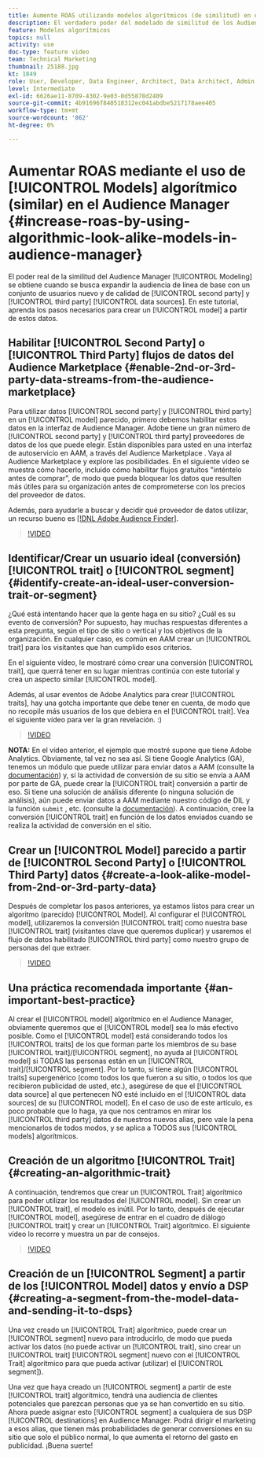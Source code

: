 ```yaml
---
title: Aumente ROAS utilizando modelos algorítmicos (de similitud) en el Audience Manager
description: El verdadero poder del modelado de similitud de los Audience Manager se obtiene cuando se busca expandir la audiencia de línea de base con un conjunto de usuarios de segunda y tercera fuente de datos de calidad y totalmente nuevo. En este tutorial, aprenda los pasos para crear un modelo a partir de estos datos.
feature: Modelos algorítmicos
topics: null
activity: use
doc-type: feature video
team: Technical Marketing
thumbnail: 25188.jpg
kt: 1849
role: User, Developer, Data Engineer, Architect, Data Architect, Admin, Leader
level: Intermediate
exl-id: 6626ae11-8709-4302-9e03-0d55878d2409
source-git-commit: 4b91696f840518312ec041abdbe5217178aee405
workflow-type: tm+mt
source-wordcount: '862'
ht-degree: 0%

---
```


# Aumentar ROAS mediante el uso de [!UICONTROL Models] algorítmico (similar) en el Audience Manager {#increase-roas-by-using-algorithmic-look-alike-models-in-audience-manager}

El poder real de la similitud del Audience Manager [!UICONTROL Modeling] se obtiene cuando se busca expandir la audiencia de línea de base con un conjunto de usuarios nuevo y de calidad de [!UICONTROL second party] y [!UICONTROL third party] [!UICONTROL data sources]. En este tutorial, aprenda los pasos necesarios para crear un [!UICONTROL model] a partir de estos datos.

## Habilitar [!UICONTROL Second Party] o [!UICONTROL Third Party] flujos de datos del Audience Marketplace {#enable-2nd-or-3rd-party-data-streams-from-the-audience-marketplace}

Para utilizar datos [!UICONTROL second party] y [!UICONTROL third party] en un [!UICONTROL model] parecido, primero debemos habilitar estos datos en la interfaz de Audience Manager. Adobe tiene un gran número de [!UICONTROL second party] y [!UICONTROL third party] proveedores de datos de los que puede elegir. Están disponibles para usted en una interfaz de autoservicio en AAM, a través del Audience Marketplace . Vaya al Audience Marketplace y explore las posibilidades. En el siguiente vídeo se muestra cómo hacerlo, incluido cómo habilitar flujos gratuitos &quot;inténtelo antes de comprar&quot;, de modo que pueda bloquear los datos que resulten más útiles para su organización antes de comprometerse con los precios del proveedor de datos.

Además, para ayudarle a buscar y decidir qué proveedor de datos utilizar, un recurso bueno es [[!DNL Adobe Audience Finder]](https://www.adobe-audience-finder.com/).

>[!VIDEO](https://video.tv.adobe.com/v/25188/?quality=12)

## Identificar/Crear un usuario ideal (conversión) [!UICONTROL trait] o [!UICONTROL segment] {#identify-create-an-ideal-user-conversion-trait-or-segment}

¿Qué está intentando hacer que la gente haga en su sitio? ¿Cuál es su evento de conversión? Por supuesto, hay muchas respuestas diferentes a esta pregunta, según el tipo de sitio o vertical y los objetivos de la organización. En cualquier caso, es común en AAM crear un [!UICONTROL trait] para los visitantes que han cumplido esos criterios.

En el siguiente vídeo, le mostraré cómo crear una conversión [!UICONTROL trait], que querrá tener en su lugar mientras continúa con este tutorial y crea un aspecto similar [!UICONTROL model].

Además, al usar eventos de Adobe Analytics para crear [!UICONTROL traits], hay una gotcha importante que debe tener en cuenta, de modo que no recopile más usuarios de los que debiera en el [!UICONTROL trait]. Vea el siguiente vídeo para ver la gran revelación. :)

>[!VIDEO](https://video.tv.adobe.com/v/23431/?quality=12)

**NOTA:** En el vídeo anterior, el ejemplo que mostré supone que tiene Adobe Analytics. Obviamente, tal vez no sea así. Si tiene Google Analytics (GA), tenemos un módulo que puede utilizar para enviar datos a AAM (consulte la [documentación](https://marketing.adobe.com/resources/help/en_US/aam/dil-google-universal-analytics.html)) y, si la actividad de conversión de su sitio se envía a AAM por parte de GA, puede crear la [!UICONTROL trait] conversión a partir de eso. Si tiene una solución de análisis diferente (o ninguna solución de análisis), aún puede enviar datos a AAM mediante nuestro código de DIL y la función `submit` , etc. (consulte la [documentación](https://marketing.adobe.com/resources/help/en_US/aam/c_dil.html)). A continuación, cree la conversión [!UICONTROL trait] en función de los datos enviados cuando se realiza la actividad de conversión en el sitio.

## Crear un [!UICONTROL Model] parecido a partir de [!UICONTROL Second Party] o [!UICONTROL Third Party] datos {#create-a-look-alike-model-from-2nd-or-3rd-party-data}

Después de completar los pasos anteriores, ya estamos listos para crear un algoritmo (parecido) [!UICONTROL Model]. Al configurar el [!UICONTROL model], utilizaremos la conversión [!UICONTROL trait] como nuestra base [!UICONTROL trait] (visitantes clave que queremos duplicar) y usaremos el flujo de datos habilitado [!UICONTROL third party] como nuestro grupo de personas del que extraer.

>[!VIDEO](https://video.tv.adobe.com/v/25190/?quality-12)

## Una práctica recomendada importante {#an-important-best-practice}

Al crear el [!UICONTROL model] algorítmico en el Audience Manager, obviamente queremos que el [!UICONTROL model] sea lo más efectivo posible. Como el [!UICONTROL model] está considerando todos los [!UICONTROL traits] de los que forman parte los miembros de su base [!UICONTROL trait]/[!UICONTROL segment], no ayuda al [!UICONTROL model] si TODAS las personas están en un [!UICONTROL trait]/[!UICONTROL segment]. Por lo tanto, si tiene algún [!UICONTROL traits] supergenérico (como todos los que fueron a su sitio, o todos los que recibieron publicidad de usted, etc.), asegúrese de que el [!UICONTROL data source] al que pertenecen NO esté incluido en el [!UICONTROL data sources] de su [!UICONTROL model]. En el caso de uso de este artículo, es poco probable que lo haga, ya que nos centramos en mirar los [!UICONTROL third party] datos de nuestros nuevos alias, pero vale la pena mencionarlos de todos modos, y se aplica a TODOS sus [!UICONTROL models] algorítmicos.

## Creación de un algoritmo [!UICONTROL Trait] {#creating-an-algorithmic-trait}

A continuación, tendremos que crear un [!UICONTROL Trait] algorítmico para poder utilizar los resultados del [!UICONTROL model]. Sin crear un [!UICONTROL trait], el modelo es inútil. Por lo tanto, después de ejecutar [!UICONTROL model], asegúrese de entrar en el cuadro de diálogo [!UICONTROL trait] y crear un [!UICONTROL Trait] algorítmico. El siguiente vídeo lo recorre y muestra un par de consejos.

>[!VIDEO](https://video.tv.adobe.com/v/25191/?quality=12)

## Creación de un [!UICONTROL Segment] a partir de los [!UICONTROL Model] datos y envío a DSP {#creating-a-segment-from-the-model-data-and-sending-it-to-dsps}

Una vez creado un [!UICONTROL Trait] algorítmico, puede crear un [!UICONTROL segment] nuevo para introducirlo, de modo que pueda activar los datos (no puede activar un [!UICONTROL trait], sino crear un [!UICONTROL trait] [!UICONTROL segment] nuevo con el [!UICONTROL Trait] algorítmico para que pueda activar (utilizar) el [!UICONTROL segment]).

Una vez que haya creado un [!UICONTROL segment] a partir de este [!UICONTROL trait] algorítmico, tendrá una audiencia de clientes potenciales que parezcan personas que ya se han convertido en su sitio. Ahora puede asignar esto [!UICONTROL segment] a cualquiera de sus DSP [!UICONTROL destinations] en Audience Manager. Podrá dirigir el marketing a esos alias, que tienen más probabilidades de generar conversiones en su sitio que solo el público normal, lo que aumenta el retorno del gasto en publicidad. ¡Buena suerte!
